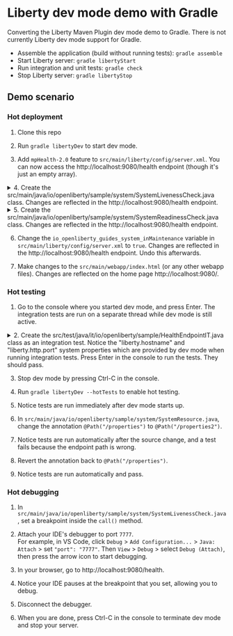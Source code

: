 # Liberty dev mode demo with Gradle

Converting the Liberty Maven Plugin dev mode demo to Gradle.  There is not currently Liberty dev mode support for Gradle.

* Assemble the application (build without running tests): `gradle assemble`
* Start Liberty server: `gradle libertyStart`
* Run integration and unit tests: `gradle check`
* Stop Liberty server: `gradle libertyStop`

## Demo scenario

### Hot deployment

1. Clone this repo

2. Run `gradle libertyDev` to start dev mode.

3. Add `mpHealth-2.0` feature to `src/main/liberty/config/server.xml`. You can now access the http://localhost:9080/health endpoint (though it's just an empty array).

<details>
    <summary>4. Create the src/main/java/io/openliberty/sample/system/SystemLivenessCheck.java class.  Changes are reflected in the http://localhost:9080/health endpoint.  </summary>

```java
package io.openliberty.sample.system;

import javax.enterprise.context.ApplicationScoped;

import java.lang.management.MemoryMXBean;
import java.lang.management.ManagementFactory;

import org.eclipse.microprofile.health.Liveness;
import org.eclipse.microprofile.health.HealthCheck;
import org.eclipse.microprofile.health.HealthCheckResponse;

@Liveness
@ApplicationScoped
public class SystemLivenessCheck implements HealthCheck {

    @Override
    public HealthCheckResponse call() {
        MemoryMXBean memBean = ManagementFactory.getMemoryMXBean();
        long memUsed = memBean.getHeapMemoryUsage().getUsed();
        long memMax = memBean.getHeapMemoryUsage().getMax();

        return HealthCheckResponse.named(
            SystemResource.class.getSimpleName() + " liveness check")
                                  .withData("memory used", memUsed)
                                  .withData("memory max", memMax)
                                  .state(memUsed < memMax * 0.9).build();
    }

}
```
</details>

<details>
    <summary>5. Create the src/main/java/io/openliberty/sample/system/SystemReadinessCheck.java class.  Changes are reflected in the http://localhost:9080/health endpoint. </summary>

```java
package io.openliberty.sample.system;

import javax.enterprise.context.ApplicationScoped;

import javax.inject.Inject;
import javax.inject.Provider;

import org.eclipse.microprofile.config.inject.ConfigProperty;
import org.eclipse.microprofile.health.Readiness;
import org.eclipse.microprofile.health.HealthCheck;
import org.eclipse.microprofile.health.HealthCheckResponse;
import org.eclipse.microprofile.health.HealthCheckResponseBuilder;

@Readiness
@ApplicationScoped
public class SystemReadinessCheck implements HealthCheck {

    @Inject
    @ConfigProperty(name = "io_openliberty_guides_system_inMaintenance")
    Provider<String> inMaintenance;

    @Override
    public HealthCheckResponse call() {
        HealthCheckResponseBuilder builder = HealthCheckResponse.named(
		SystemResource.class.getSimpleName() + " readiness check");
        if (inMaintenance != null && inMaintenance.get().equalsIgnoreCase("true")) {
            return builder.withData("services", "not available").down().build();
        }
        return builder.withData("services", "available").up().build();
    }

}
```
</details>

6. Change the `io_openliberty_guides_system_inMaintenance` variable in `src/main/liberty/config/server.xml` to `true`.  Changes are reflected in the http://localhost:9080/health endpoint.  Undo this afterwards.

7. Make changes to the `src/main/webapp/index.html` (or any other webapp files). Changes are reflected on the home page http://localhost:9080/.

### Hot testing

1. Go to the console where you started dev mode, and press Enter.  The integration tests are run on a separate thread while dev mode is still active.

<details>
    <summary>2. Create the src/test/java/it/io/openliberty/sample/HealthEndpointIT.java class as an integration test. Notice the "liberty.hostname" and "liberty.http.port" system properties which are provided by dev mode when running integration tests.  Press Enter in the console to run the tests. They should pass. </summary>
    
```java
package it.io.openliberty.sample;

import static org.junit.Assert.assertEquals;

import javax.json.JsonObject;
import javax.ws.rs.client.Client;
import javax.ws.rs.client.ClientBuilder;
import javax.ws.rs.core.Response;

import org.apache.cxf.jaxrs.provider.jsrjsonp.JsrJsonpProvider;
import org.junit.After;
import org.junit.Before;
import org.junit.BeforeClass;
import org.junit.Test;

public class HealthEndpointIT {
    
    private static String baseUrl;
    private static final String HEALTH_ENDPOINT = "/health";
    private static final String LIVENESS_ENDPOINT = "/health/live";
    private static final String READINESS_ENDPOINT = "/health/ready";
    
    private Client client;
    private Response response;
    
    @BeforeClass
    public static void oneTimeSetup() {
        String hostname = System.getProperty("liberty.hostname", "localhost");
        String port = System.getProperty("liberty.http.port", "9080");
        baseUrl = "http://" + hostname + ":" + port + "/";
    }
    
    @Before
    public void setup() {
        response = null;
        client = ClientBuilder.newClient();
        client.register(JsrJsonpProvider.class);
    }
    
    @After
    public void teardown() {
        response.close();
        client.close();
    }

    @Test
    public void testHealthEndpoint() {
        String healthURL = baseUrl + HEALTH_ENDPOINT;
        response = this.getResponse(baseUrl + HEALTH_ENDPOINT);
        this.assertResponse(healthURL, response);
        
        JsonObject healthJson = response.readEntity(JsonObject.class);
        String expectedOutcome = "UP";
        String actualOutcome = healthJson.getString("status");
        assertEquals("Application should be healthy", expectedOutcome, actualOutcome);
       
        JsonObject healthCheck = healthJson.getJsonArray("checks").getJsonObject(0);
        String healthCheckName = healthCheck.getString("name");
        actualOutcome = healthCheck.getString("status");
        assertEquals(healthCheckName + " wasn't healthy", expectedOutcome, actualOutcome);

        healthCheck = healthJson.getJsonArray("checks").getJsonObject(1);
        healthCheckName = healthCheck.getString("name");
        actualOutcome = healthCheck.getString("status");
        assertEquals(healthCheckName + " wasn't healthy", expectedOutcome, actualOutcome);
    }

    @Test
    public void testLivenessEndpoint() {
        String livenessURL = baseUrl + LIVENESS_ENDPOINT;
        response = this.getResponse(baseUrl + LIVENESS_ENDPOINT);
        this.assertResponse(livenessURL, response);
        
        JsonObject healthJson = response.readEntity(JsonObject.class);
        String expectedOutcome = "UP";
        String actualOutcome = healthJson.getString("status");
        assertEquals("Applications liveness check passed", expectedOutcome, actualOutcome);
    }

    @Test
    public void testReadinessEndpoint() {
        String readinessURL = baseUrl + READINESS_ENDPOINT;
        response = this.getResponse(baseUrl + READINESS_ENDPOINT);
        this.assertResponse(readinessURL, response);
        
        JsonObject healthJson = response.readEntity(JsonObject.class);
        String expectedOutcome = "UP";
        String actualOutcome = healthJson.getString("status");
        assertEquals("Applications readiness check passed", expectedOutcome, actualOutcome);
    }
   
    private Response getResponse(String url) {
        return client.target(url).request().get();
    }

    private void assertResponse(String url, Response response) {
        assertEquals("Incorrect response code from " + url, 200, response.getStatus());
    }

}
```
</details>

3. Stop dev mode by pressing Ctrl-C in the console.

4. Run `gradle libertyDev --hotTests` to enable hot testing.

5. Notice tests are run immediately after dev mode starts up.

6. In `src/main/java/io/openliberty/sample/system/SystemResource.java`, change the annotation `@Path("/properties")` to `@Path("/properties2")`.

7. Notice tests are run automatically after the source change, and a test fails because the endpoint path is wrong.

8. Revert the annotation back to `@Path("/properties")`.

9. Notice tests are run automatically and pass.

### Hot debugging

1. In `src/main/java/io/openliberty/sample/system/SystemLivenessCheck.java`, set a breakpoint inside the `call()` method.

2. Attach your IDE's debugger to port `7777`.  
For example, in VS Code, click `Debug` > `Add Configuration...` > `Java: Attach` > set `"port": "7777"`.  Then `View` > `Debug` > select `Debug (Attach)`, then press the arrow icon to start debugging.

3. In your browser, go to http://localhost:9080/health.

4. Notice your IDE pauses at the breakpoint that you set, allowing you to debug.

5. Disconnect the debugger.

6. When you are done, press Ctrl-C in the console to terminate dev mode and stop your server.
